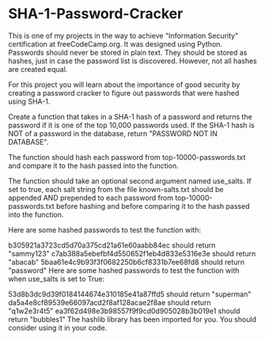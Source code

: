 # SHA-1-Password-Cracker

This is one of my projects in the way to achieve "Information Security" certification at freeCodeCamp.org. It was designed using Python.
Passwords should never be stored in plain text. They should be stored as hashes, just in case the password list is discovered. However, not all hashes are created equal.

For this project you will learn about the importance of good security by creating a password cracker to figure out passwords that were hashed using SHA-1.

Create a function that takes in a SHA-1 hash of a password and returns the password if it is one of the top 10,000 passwords used. If the SHA-1 hash is NOT of a password in the database, return "PASSWORD NOT IN DATABASE".

The function should hash each password from top-10000-passwords.txt and compare it to the hash passed into the function.

The function should take an optional second argument named use_salts. If set to true, each salt string from the file known-salts.txt should be appended AND prepended to each password from top-10000-passwords.txt before hashing and before comparing it to the hash passed into the function.

Here are some hashed passwords to test the function with:

b305921a3723cd5d70a375cd21a61e60aabb84ec should return "sammy123"
c7ab388a5ebefbf4d550652f1eb4d833e5316e3e should return "abacab"
5baa61e4c9b93f3f0682250b6cf8331b7ee68fd8 should return "password"
Here are some hashed passwords to test the function with when use_salts is set to True:

53d8b3dc9d39f0184144674e310185e41a87ffd5 should return "superman"
da5a4e8cf89539e66097acd2f8af128acae2f8ae should return "q1w2e3r4t5"
ea3f62d498e3b98557f9f9cd0d905028b3b019e1 should return "bubbles1"
The hashlib library has been imported for you. You should consider using it in your code.
